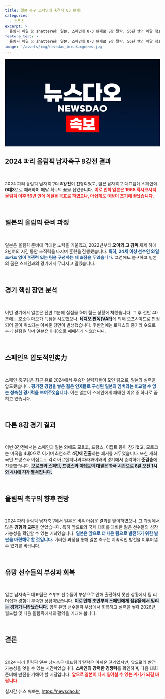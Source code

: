```yaml
---
title: 일본 축구 스페인에 충격적 03 완패!
categories:
  - 스포츠
excerpt: >
  올림픽 메달 꿈 shattered! 일본, 스페인에 0-3 완패로 8강 탈락. 56년 만의 메달 행보가 끝나며 허탈한 표정의 타카이 고타!
feature_text: >
  올림픽 메달 꿈 shattered! 일본, 스페인에 0-3 완패로 8강 탈락. 56년 만의 메달 행보가 끝나며 허탈한 표정의 타카이 고타!
image: '/assets/img/newsdao_breakingnews.jpg'
---
```


<p><img src="/assets/img/newsdao_breakingnews.jpg" alt="cryptoinkorea 속보" /></p>

<h2 data-ke-size="size26">2024 파리 올림픽 남자축구 8강전 결과</h2>

<p data-ke-size="size16">&nbsp;</p>

<p>2024 파리 올림픽 남자축구의 <b>8강전</b>이 진행되었고, 일본 남자축구 대표팀이 스페인에 <b>0대3</b>으로 패배하며 메달 획득의 꿈을 접었습니다. <b><span style="color: #ee2323;">이로 인해 일본은 1968 멕시코시티 올림픽 이후 56년 만에 메달을 목표로 하였으나, 아쉽게도 여정이 조기에 끝났습니다.</span></b></p>

<p data-ke-size="size16">&nbsp;</p>

<h2 data-ke-size="size26">일본의 올림픽 준비 과정</h2>

<p data-ke-size="size16">&nbsp;</p>

<p>일본은 올림픽 준비에 막대한 노력을 기울였고, 2022년부터 <b>오이와 고 감독</b> 체제 하에 2년여의 시간 동안 조직력을 다지며 훈련을 진행했습니다. <b><span style="color: #1a5490;">특히, 24세 이상 선수인 와일드카드 없이 경쟁력 있는 팀을 구성하는 데 초점을 두었습니다.</span></b> 그럼에도 불구하고 일본의 꿈은 스페인과의 경기에서 무너지고 말았습니다. </p>

<p data-ke-size="size16">&nbsp;</p>

<h2 data-ke-size="size26">경기 핵심 장면 분석</h2>

<p data-ke-size="size16">&nbsp;</p>

<p>이번 경기에서 일본은 전반 11분에 실점을 하며 힘든 상황에 처했습니다. 그 후 전반 40분에는 호소야 마오가 득점을 시도했으나, <b><span style="background-color: #21538527;">비디오 판독(VAR)</span></b>에 의해 오프사이드로 판정되어 골이 취소되는 아쉬운 장면이 발생했습니다. 후반전에는 로페스의 중거리 슛으로 추가 실점을 하며 일본은 0대3으로 패배하게 되었습니다.</p>

<p data-ke-size="size16">&nbsp;</p>

<h2 data-ke-size="size26">스페인의 압도적인实力</h2>

<p data-ke-size="size16">&nbsp;</p>

<p>스페인 축구팀은 최근 유로 2024에서 우승한 실력자들이 모인 팀으로, 일본의 실력을 압도했습니다. <b><span style="color: #1a5490;">평가전 경험을 쌓은 젊은 인재들로 구성된 일본의 멤버와는 비교할 수 없는 성숙한 경기력을 보여주었습니다.</span></b> 이는 일본이 스페인에게 패배한 이유 중 하나로 꼽히고 있습니다.</p>

<p data-ke-size="size16">&nbsp;</p>

<h2 data-ke-size="size26">다른 8강 경기 결과</h2>

<p data-ke-size="size16">&nbsp;</p>

<p>이번 8강전에서는 스페인과 일본 외에도 모로코, 프랑스, 이집트 등이 참가했고, 모로코는 미국을 4대0으로 이기며 최연소로 <b>4강에 진출</b>하는 쾌거를 거두었습니다. 또한 개최국인 프랑스와 이집트도 각각 아르헨티나와 파라과이와의 경기에서 승리하며 <b>준결승</b>에 진출했습니다. <b><span style="background-color: #21538527;">모로코와 스페인, 프랑스와 이집트의 대결은 한국 시간으로 6일 오전 1시와 4시에 각각 펼쳐집니다.</span></b></p>

<p data-ke-size="size16">&nbsp;</p>

<h2 data-ke-size="size26">올림픽 축구의 향후 전망</h2>

<p data-ke-size="size16">&nbsp;</p>

<p>2024 파리 올림픽 남자축구에서 일본은 비록 아쉬운 결과를 맞이하였으나, 그 과정에서 많은 <b>경험과 교훈</b>을 얻었습니다. 특히 앞으로의 국제 대회를 대비한 젊은 선수들의 성장 가능성을 확인할 수 있는 기회였습니다. <b><span style="color: #1a5490;">일본은 앞으로 더 나은 팀으로 발전하기 위한 발판을 마련해야 할 것입니다.</span></b> 이러한 과정을 통해 일본 축구는 지속적인 발전을 이루어낼 수 있기를 바랍니다.</p>

<p data-ke-size="size16">&nbsp;</p>

<h2 data-ke-size="size26">유망 선수들의 부상과 회복</h2>

<p data-ke-size="size16">&nbsp;</p>

<p>일본 남자축구 대표팀은 츠부부 선수들이 부상으로 인해 출전하지 못한 상황에서 팀 리더십과 경험이 부족한 상황이었습니다. <b><span style="background-color: #21538527;">이로 인해 초반부터 스페인에게 점유율에서 밀리는 경과가 나타났습니다.</span></b> 향후 유망 선수들이 부상에서 회복하고 실력을 쌓아 2026년 월드컵 및 다음 올림픽에서의 활약을 기대해 봅니다.</p>

<p data-ke-size="size16">&nbsp;</p>

<h2 data-ke-size="size26">결론</h2>

<p data-ke-size="size16">&nbsp;</p>

<p>2024 파리 올림픽 일본 남자축구 대표팀의 탈락은 아쉬운 결과였지만, 앞으로의 발전 가능성을 엿볼 수 있는 시간이었습니다. <b>스페인의 강력한 경쟁력</b>를 확인하며, 다음 대회 준비에 만전을 기해야 할 시점입니다. <b><span style="color: #ee2323;">앞으로 일본이 다시 일어설 수 있는 계기가 되길 바랍니다.</span></b></p>
실시간 뉴스 속보는, <a href="https://newsdao.kr" rel="dofollow">https://newsdao.kr</a>


